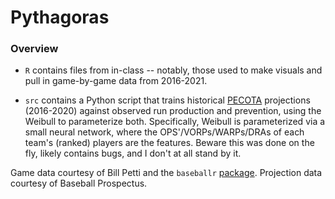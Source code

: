 # Pythagoras

### Overview
- `R` contains files from in-class -- notably, those used to make visuals and pull in game-by-game data from 2016-2021. 

- `src` contains a Python script that trains historical [PECOTA](https://www.baseballprospectus.com/pecota-projections/) projections (2016-2020) against observed run production and prevention, using the Weibull to parameterize both. Specifically, Weibull is parameterized via a small neural network, where the OPS'/VORPs/WARPs/DRAs of each team's (ranked) players are the features. Beware this was done on the fly, likely contains bugs, and I don't at all stand by it.


Game data courtesy of Bill Petti and the `baseballr` [package](https://billpetti.github.io/baseballr/). Projection data courtesy of Baseball Prospectus. 